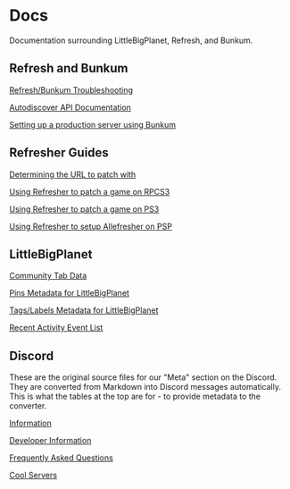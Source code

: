 # Docs
Documentation surrounding LittleBigPlanet, Refresh, and Bunkum.

## Refresh and Bunkum

[Refresh/Bunkum Troubleshooting](https://littlebigrefresh.github.io/Docs/refresh-troubleshooting)

[Autodiscover API Documentation](https://littlebigrefresh.github.io/Docs/autodiscover-api)

[Setting up a production server using Bunkum](https://littlebigrefresh.github.io/Docs/setup-bunkum-server)

## Refresher Guides

[Determining the URL to patch with](https://littlebigrefresh.github.io/Docs/patch-url)

[Using Refresher to patch a game on RPCS3](https://littlebigrefresh.github.io/Docs/patching/rpcs3)

[Using Refresher to patch a game on PS3](https://littlebigrefresh.github.io/Docs/patching/ps3)

[Using Refresher to setup Allefresher on PSP](https://littlebigrefresh.github.io/Docs/patching/psp)

## LittleBigPlanet

[Community Tab Data](https://littlebigrefresh.github.io/Docs/LBP3_community_tab_data.txt)

[Pins Metadata for LittleBigPlanet](https://littlebigrefresh.github.io/Docs/pins)

[Tags/Labels Metadata for LittleBigPlanet](https://littlebigrefresh.github.io/Docs/labels)

[Recent Activity Event List](https://littlebigrefresh.github.io/Docs/recent-activity-events.txt)

## Discord

These are the original source files for our "Meta" section on the Discord. 
They are converted from Markdown into Discord messages automatically.
This is what the tables at the top are for - to provide metadata to the converter.

[Information](https://littlebigrefresh.github.io/Docs/discord/information)

[Developer Information](https://littlebigrefresh.github.io/Docs/discord/dev-info)

[Frequently Asked Questions](https://littlebigrefresh.github.io/Docs/discord/faq)

[Cool Servers](https://littlebigrefresh.github.io/Docs/discord/cool-servers)
